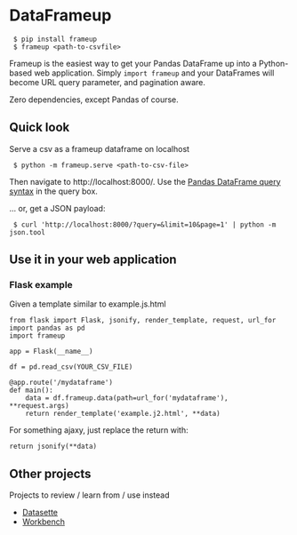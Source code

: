 # DataFrameup

```
 $ pip install frameup
 $ frameup <path-to-csvfile>
```

Frameup is the easiest way to get your Pandas DataFrame up into a Python-based web application. Simply `import frameup` and your DataFrames will become URL query parameter, and pagination aware.

Zero dependencies, except Pandas of course.

## Quick look

Serve a csv as a frameup dataframe on localhost

```
 $ python -m frameup.serve <path-to-csv-file>
```

Then navigate to http://localhost:8000/. Use the [Pandas DataFrame query syntax](https://pandas.pydata.org/pandas-docs/stable/reference/api/pandas.DataFrame.query.html) in the query box.

... or, get a JSON payload:

```
 $ curl 'http://localhost:8000/?query=&limit=10&page=1' | python -m json.tool
```


## Use it in your web application

### Flask example

Given a template similar to example.js.html

```
from flask import Flask, jsonify, render_template, request, url_for
import pandas as pd
import frameup

app = Flask(__name__)

df = pd.read_csv(YOUR_CSV_FILE)

@app.route('/mydataframe')
def main():
    data = df.frameup.data(path=url_for('mydataframe'), **request.args)
    return render_template('example.j2.html', **data)
```

For something ajaxy, just replace the return with:

```
return jsonify(**data)
```

## Other projects

Projects to review / learn from / use instead

 * [Datasette](https://github.com/simonw/datasette)
 * [Workbench](https://workbenchdata.com/)
